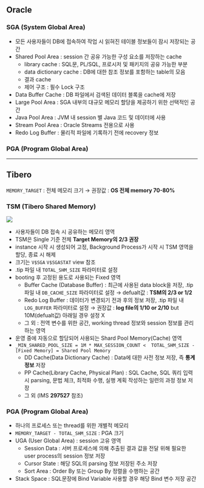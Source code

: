 ## Oracle
### SGA (System Global Area)
- 모든 사용자들이 DB에 접속하여 작업 시 읽혀진 테이블 정보들이 잠시 저장되는 공간
- Shared Pool Area : session 간 공유 가능한 구성 요소를 저장하는 cache
  - library cache : SQL문, PL/SQL, 프로시저 및 패키지의 공유 가능한 부분
  - data dictionary cache : DB에 대한 참조 정보를 포함하는 table의 모음
  - 결과 cache
  - 제어 구조 :  필수 Lock 구조
- Data Buffer Cache : DB 파일에서 검색된 데이터 블록을 cache에 저장
- Large Pool Area : SGA 내부의 대규모 메모리 할당을 제공하기 위한 선택적인 공간
- Java Pool Area : JVM 내 session 별 Java 코드 및 데이터에 사용
- Stream Pool Area : Oracle Streams 전용으로 사용
- Redo Log Buffer : 물리적 파일에 기록하기 전에 recovery 정보
### PGA (Program Global Area)

---
## Tibero
`MEMORY_TARGET` : 전체 메모리 크기 → 권장값 : **OS 전체 memory 70-80%**
### TSM (Tibero Shared Memory)
![](https://prod-files-secure.s3.us-west-2.amazonaws.com/2e9f035b-3bba-4ce1-902b-03e8e4545fa2/50e74659-9cf4-4d7e-a1bb-37b94051050d/3.1_TSM.png?X-Amz-Algorithm=AWS4-HMAC-SHA256&X-Amz-Content-Sha256=UNSIGNED-PAYLOAD&X-Amz-Credential=ASIAZI2LB46646VP744Q%2F20250817%2Fus-west-2%2Fs3%2Faws4_request&X-Amz-Date=20250817T035350Z&X-Amz-Expires=3600&X-Amz-Security-Token=IQoJb3JpZ2luX2VjEDwaCXVzLXdlc3QtMiJHMEUCIHEMUvhpMJ1QYSmMMqRHlz%2BlCELVQtt6dr%2F9ZKpxVvneAiEAp8RKGj25PP632%2Bqkl264teK9Wf4oc9lwpWApBUy4EZ0qiAQIhf%2F%2F%2F%2F%2F%2F%2F%2F%2F%2FARAAGgw2Mzc0MjMxODM4MDUiDLe%2BzBytDE0QoRcOryrcA5bGG50HrSk%2FTqp%2FAgJg0kleed6g73Ld7sQlDO7F6buwYKdSiizv72QdKJvQQrhaTXVZgzTYCxkqfRb9cxokD4uWD6ckHuxBrdU%2BKaPhSjHDaAK54WsiC4tblwBnr9bU9wgEbX6HSO1cLKwFKyCCMpyrZDvlon1KWdnvB5jXRVJxS3kApmrZH1LvMKxZbIA4jW5ByE0oUDk%2F7GnTqnaX4LC7lMzKJJ9KOcuRiGImC1l9U2SrzwCpdQvCZz6lGNmm0NeTA8zOY6XD%2B%2B%2BPzKEHYadyfCYoHuxiPAB1v3qXTIEwOHDlLN8JHdXeDDnrf1256wD2XQl%2F13qn3ReBMWhMTEQZk5GKaB6vOyTNsftETU3yim8zTk0Mrn%2B16rjDuEJAjdjmjiRwa3LroM%2BVTOX8FaFwKlhGdPLzwK0yX1NC4jf%2BOFpGwU7%2BTB93s0uKFF6PTPSB5RkwiTFdKsVVCpAuobeYY1C%2Bdrbt5PQIvKHpjHoA48WN%2BmWJHnr75y66YVt489ezEXTSCVVlnAoPTfhDbxTV%2B0nartQ8mDnmwBr9MgnpR2lFebquetAlJ4r7%2BR5k5%2BYySguALNioRA6frQmgh6LvYca31mk5VmRkVx4XJZ9otYxcaYyvoR4oD1i%2BMK6XhcUGOqUBzqjoyHoyfujb4LhpAkWuk8FNnsX4bZ0Uk42OSqolBnGPvWggP%2BDAC9ZhUc%2BFhMDqEnyHMD494X5r3CBtu1v%2BfxowzQXkPw9aM30KDzkWPIBMIYiTwwmY7ycR7ge842BeH8391pyWKTxs0OEJYblB%2FMmCdjBtzInUwOxpmWJTKYd%2BIHG0Adn4Ozwp4biDzaHgzXUrGiIgNu2tMRAu%2BVtpNRtAzEwx&X-Amz-Signature=294dcd749527c4e094a5ed2a81d566653c27acb9dbdb33e0dcaab537dd0540b0&X-Amz-SignedHeaders=host&x-amz-checksum-mode=ENABLED&x-id=GetObject)
- 사용자들이 DB 접속 시 공유하는 메모리 영역
- TSM은 Single 기준 전체 **Target Memory의 2/3 권장**
- instance 시작 시 생성되어 고정, Background Process가 시작 시 TSM 영역을 할당, 종료 시 해제
- 크기는 `V$SGA` `V$SGASTAT` view 참조
- .tip 파일 내 `TOTAL_SHM_SIZE` 파라미터로 설정
- booting 후 고정된 용도로 사용되는 Fixed 영역
  - Buffer Cache (Database Buffer) : 최근에 사용된 data block을 저장, .tip 파일 내 `DB_CACHE_SIZE` 파라미터로 설정 → defualt값 : **TSM의 2/3 or 1/2**
  - Redo Log Buffer : 데이터가 변경되기 전과 후의 정보 저장, .tip 파일 내 `LOG_BUFFER` 파라미터로 설정 → 권장값 : **log file의 1/10 or 2/10** but 10M(defualt값) 아래일 경우 설정 X
  - 그 외 : 전역 변수를 위한 공간, working thread 정보와 session 정보를 관리하는 영역
- 운영 중에 자동으로 할당되어 사용되는 Shard Pool Memory(Cache) 영역
- `_MIN_SHARED_POOL_SIZE = 1M * MAX_SESSION_COUNT <  TOTAL_SHM_SIZE - [Fixed Memory] = Shared Pool Memory`
  - DD Cache(Data Dictionary Cache) : Data에 대한 사전 정보 저장, 즉 **통계정보** 저장 
  - PP Cache(Library Cache, Physical Plan) : SQL Cache, SQL 쿼리 입력 시 parsing, 문법 체크, 최적화 수행, 실행 계획 작성하는 일련의 과정 정보 저장
  - 그 외  (IMS **297527** 참조)
### PGA (Program Global Area)
- 하나의 프로세스 또는 thread를 위한 개별적 메모리
- `MEMORY_TARGET - TOTAL_SHM_SIZE` : PGA 크기
- UGA (User Global Area) : session 고유 영역
  - Session Data : 서버 프로세스에 의해 추출된 결과 값을 전달 위해 필요한 user process의 session 정보 저장
  - Cursor State : 해당 SQL의 parsing 정보 저장된 주소 저장
  - Sort Area : Order By 또는 Group By 정렬을 수행하는 공간
- Stack Space : SQL문장에 Bind Variable 사용할 경우 해당 Bind 변수 저장 공간

